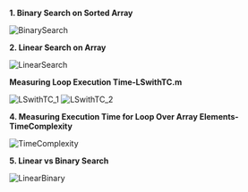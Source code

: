 **1. Binary Search on Sorted Array**

![BinarySearch](https://github.com/user-attachments/assets/3ca15ec8-232e-4d87-bed7-6113eb570892)

**2. Linear Search on Array**

![LinearSearch](https://github.com/user-attachments/assets/0c0d750e-f767-45f7-8df8-0e70a21bf93e)

**Measuring Loop Execution Time-LSwithTC.m**

![LSwithTC_1](https://github.com/user-attachments/assets/4b3f39e2-19c6-464e-8ee7-a8b0b5808f62)
![LSwithTC_2](https://github.com/user-attachments/assets/f6927af7-d018-4d29-8ae3-9f2baf30ddb6)

**4. Measuring Execution Time for Loop Over Array Elements-TimeComplexity**

![TimeComplexity](https://github.com/user-attachments/assets/99315fe9-e63a-4161-9ff2-b1deb584e8f1)

**5. Linear vs Binary Search**

![LinearBinary](https://github.com/user-attachments/assets/8bfc151e-04cb-4426-987f-de763599adea)

